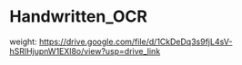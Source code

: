 # Handwritten_OCR
weight: https://drive.google.com/file/d/1CkDeDq3s9fjL4sV-hSRlHjupnW1EXl8o/view?usp=drive_link